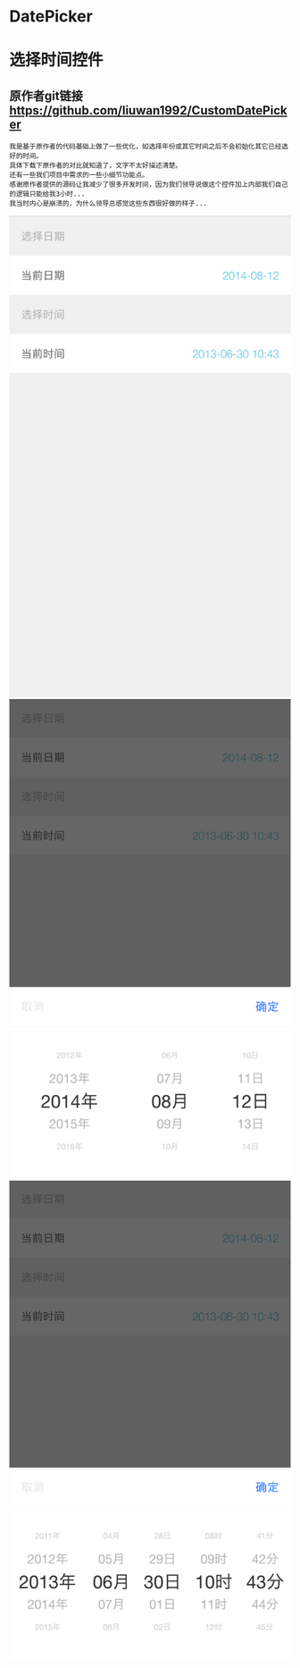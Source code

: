 # DatePicker
# 选择时间控件
## 原作者git链接 https://github.com/liuwan1992/CustomDatePicker

```
我是基于原作者的代码基础上做了一些优化，如选择年份或其它时间之后不会初始化其它已经选好的时间。
具体下载下原作者的对比就知道了，文字不太好描述清楚。
还有一些我们项目中需求的一些小细节功能点。
感谢原作者提供的源码让我减少了很多开发时间，因为我们领导说做这个控件加上内部我们自己的逻辑只能给我3小时...
我当时内心是崩溃的，为什么领导总感觉这些东西很好做的样子...
```
![项目图](https://github.com/qiaojiuyuan/DatePicker/raw//master/img/DatePicker_1.png)
![项目图](https://github.com/qiaojiuyuan/DatePicker/raw//master/img/DatePicker_2.png)
![项目图](https://github.com/qiaojiuyuan/DatePicker/raw//master/img/DatePicker_3.png)

